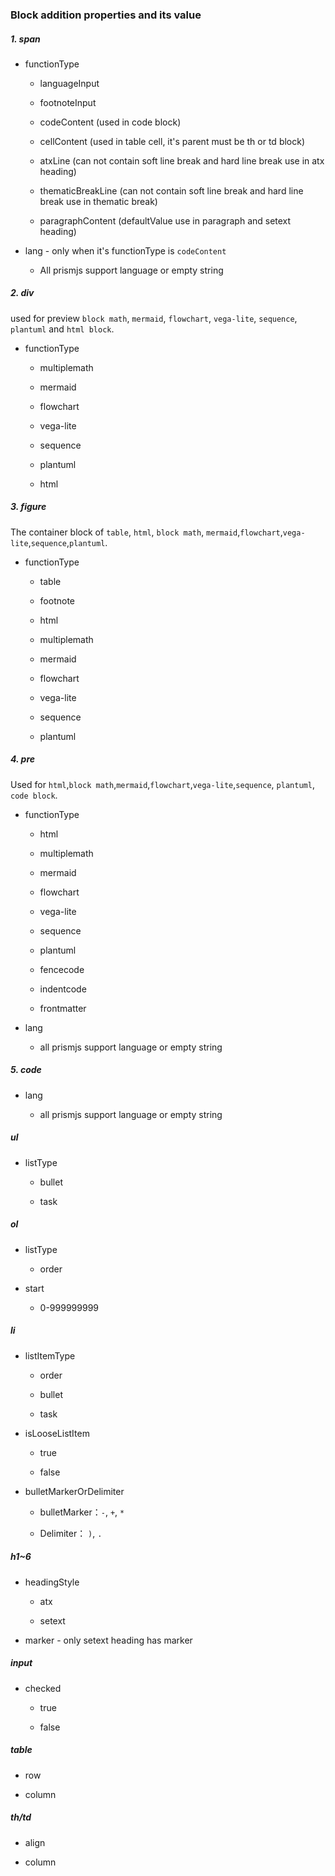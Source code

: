 ### Block addition properties and its value

##### 1. span

- functionType

  - languageInput

  - footnoteInput

  - codeContent (used in code block)

  - cellContent (used in table cell, it's parent must be th or td block)

  - atxLine (can not contain soft line break and hard line break use in atx heading)

  - thematicBreakLine (can not contain soft line break and hard line break use in thematic break)

  - paragraphContent (defaultValue use in paragraph and setext heading)

- lang - only when it's functionType is `codeContent`

  - All prismjs support language or empty string

##### 2. div

used for preview `block math`, `mermaid`, `flowchart`, `vega-lite`, `sequence`, `plantuml` and `html block`.

- functionType

  - multiplemath

  - mermaid

  - flowchart

  - vega-lite

  - sequence

  - plantuml

  - html

##### 3. figure

The container block of `table`, `html`, `block math`, `mermaid`,`flowchart`,`vega-lite`,`sequence`,`plantuml`.

- functionType

  - table

  - footnote

  - html

  - multiplemath

  - mermaid

  - flowchart

  - vega-lite

  - sequence

  - plantuml

##### 4. pre

Used for `html`,`block math`,`mermaid`,`flowchart`,`vega-lite`,`sequence`, `plantuml`, `code block`.

- functionType

  - html

  - multiplemath

  - mermaid

  - flowchart

  - vega-lite

  - sequence

  - plantuml

  - fencecode

  - indentcode

  - frontmatter

- lang

  - all prismjs support language or empty string

##### 5. code

- lang

  - all prismjs support language or empty string

##### ul

- listType

  - bullet

  - task

##### ol

- listType

  - order

- start

  - 0-999999999

##### li

- listItemType

  - order

  - bullet

  - task

- isLooseListItem

  - true

  - false

- bulletMarkerOrDelimiter

  - bulletMarker：`-`, `+`, `*`

  - Delimiter：  `)`, `.`

##### h1~6

- headingStyle

  - atx

  - setext

- marker - only setext heading has marker

##### input

- checked

  - true

  - false

##### table

- row

- column

##### th/td

- align

- column
